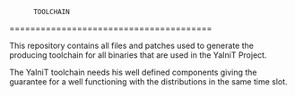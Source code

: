           TOOLCHAIN
=======================================

This repository contains all files and patches
used to generate the producing toolchain for all
binaries that are used in the YaIniT Project.

 
The YaIniT toolchain needs his well defined components
giving the guarantee for a well functioning with the
distributions in the same time slot. 
